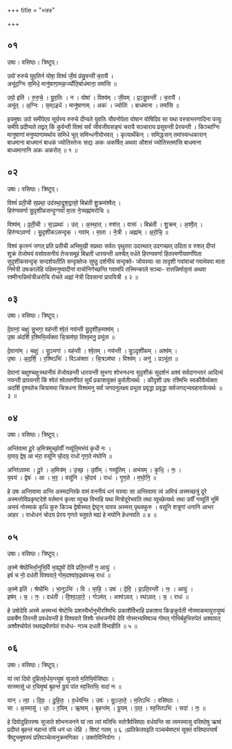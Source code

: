+++
title = "०७७"

+++


## ०१
उषाः। वसिष्ठः। त्रिष्टुप्।

उपो॑ रुरुचे युव॒तिर्न योषा॒ विश्वं॑ जी॒वं प्र॑सु॒वन्ती॑ च॒रायै॑ ।  
अभू॑द॒ग्निः स॒मिधे॒ मानु॑षाणा॒मक॒र्ज्योति॒र्बाध॑माना॒ तमां॑सि ॥

उपो॒ इति॑ । रु॒रु॒चे॒ । यु॒व॒तिः । न । योषा॑ । विश्व॑म् । जी॒वम् । प्र॒ऽसु॒वन्ती॑ । च॒रायै॑ ।  
अभू॑त् । अ॒ग्निः । स॒म्ऽइधे॑ । मानु॑षाणाम् । अकः॑ । ज्योतिः॑ । बाध॑माना । तमां॑सि ॥

इयमुषाः उपो समीपेएव सूर्यस्य रुरुचे दीप्यते युवतिः यौवनोपेता योषान योषिदिव सा यथा वस्त्राभरणादिना पत्युः समीपे प्रदीप्यते तद्वत् किं कुर्वन्ती विश्वं सर्वं जीवंजीवसङ्घं चरायै सञ्चाराय प्रसुवन्ती प्रेरयन्ती । किञ्चाग्निः मानुषाणां मनुष्याणामर्थाय समिधे भूत् समिन्धनीयोभवत् । कृत्यार्थेकेन् । समिद्धःसन् तमांस्यन्धकारान् बाधमाना बाधमानं बाधकं ज्योतिस्तेजः सद्यः अकः अकर्षित् अथवा औशसं ज्योतिस्तमांसि बाधमाना बाध्यमानानि अकः अकरोत् ॥ १ ॥

## ०२
उषाः। वसिष्ठः। त्रिष्टुप्।

विश्वं॑ प्रती॒ची स॒प्रथा॒ उद॑स्था॒द्रुश॒द्वासो॒ बिभ्र॑ती शु॒क्रम॑श्वैत् ।  
हिर॑ण्यवर्णा सु॒दृशी॑कसन्दृ॒ग्गवां॑ मा॒ता ने॒त्र्यह्ना॑मरोचि ॥

विश्व॑म् । प्र॒ती॒ची । स॒ऽप्रथाः॑ । उत् । अ॒स्था॒त् । रुश॑त् । वासः॑ । बिभ्र॑ती । शु॒क्रम् । अ॒श्वै॒त् ।  
हिर॑ण्यऽवर्णा । सु॒दृशी॑कऽसन्दृक् । गवा॑म् । मा॒ता । ने॒त्री । अह्ना॑म् । अ॒रो॒चि॒ ॥

विश्वं कृत्स्नं जगत् प्रति प्रतीची अभिमुखी सप्रथाः सर्वतः पृथुतरा उदस्थात् उदगच्छत् उदिता व रुशत् दीप्तं शुक्रं तेजोमयं वसोवसनीयं तेजःसमूहं बिभ्रती धारयन्ती अश्चैत् वर्धते हिरण्यवर्णा हितरमणीयवर्णोपेता सुदृशीकसन्दृक् सन्दर्शयतीति सन्दृक्तेजः सुष्ठु दर्शनीयं सन्दृक्ते- जोयस्याः सा तादृशी गवांवाचां गवामेववा माता निर्मत्री उषःकालेहि पक्षिमनुष्यादीनां वाचोनिर्गच्छन्ति गवामपि तस्मिन्काले सञ्चा- रात्तन्निर्मातृत्वं अथवा रश्मीनान्निर्मात्रीअरोचि रोचते अह्नां नेत्री दिवसानां प्रापयित्री ॥ २ ॥

## ०३
उषाः। वसिष्ठः। त्रिष्टुप्।

दे॒वानां॒ चक्षुः॑ सु॒भगा॒ वह॑न्ती श्वे॒तं नय॑न्ती सु॒दृशी॑क॒मश्व॑म् ।  
उ॒षा अ॑दर्शि र॒श्मिभि॒र्व्य॑क्ता चि॒त्राम॑घा॒ विश्व॒मनु॒ प्रभू॑ता ॥

दे॒वाना॑म् । चक्षुः॑ । सु॒ऽभगा॑ । वह॑न्ती । श्वे॒तम् । नय॑न्ती । सु॒ऽदृशी॑कम् । अश्व॑म् ।  
उ॒षाः । अ॒द॒र्शि॒ । र॒श्मिऽभिः॑ । विऽअ॑क्ता । चि॒त्रऽम॑घा । विश्व॑म् । अनु॑ । प्रऽभू॑ता ॥

देवानां चक्षुश्चक्षुःस्थानीयं तेजोवहन्ती धारयन्ती सुभगा शोभनधना सुदृशीकं सुदर्शनं अश्वं सर्वदागन्तारं आदित्यं नयन्ती प्रापयन्ती किं श्वेतं श्वेतवर्णोपेतं सूर्यं प्रकाशयुक्तं कुर्वतीत्यर्थः । कीदृशी उषः रश्मिभिः स्वकीयैर्व्यक्ता अदर्शि दृश्यतेच चित्रामघा चित्रधना विश्वमनु सर्वं जगदनुलक्ष्य प्रभूता प्रवृद्धा प्रवृद्धा सर्वजगद्भ्यवहारायेत्यर्थः ॥ ३ ॥

## ०४
उषाः। वसिष्ठः। त्रिष्टुप्।

अन्ति॑वामा दू॒रे अ॒मित्र॑मुच्छो॒र्वीं गव्यू॑ति॒मभ॑यं कृधी नः ।  
या॒वय॒ द्वेष॒ आ भ॑रा॒ वसू॑नि चो॒दय॒ राधो॑ गृण॒ते म॑घोनि ॥

अन्ति॑ऽवामा । दू॒रे । अ॒मित्र॑म् । उ॒च्छ॒ । उ॒र्वीम् । गव्यू॑तिम् । अभ॑यम् । कृ॒धि॒ । नः॒ ।  
य॒वय॑ । द्वेषः॑ । आ । भ॒र॒ । वसू॑नि । चो॒दय॑ । राधः॑ । गृ॒ण॒ते । म॒घो॒नि॒ ॥

हे उषः अन्तिवामा अन्ति अस्मदन्तिके वामं वननीयं धनं यस्याः सा अन्तिवामा त्वं अमित्रं अस्मच्छत्रुं दूरे अस्मत्तोविप्रकृष्टदेशे वर्तमानं कृत्वा व्युच्छ विभाहि यथा मित्रोदूरेभवति तथा व्युच्छेत्यर्थः तथा उर्वीं गव्यूतिं भूमिं अभयं नोस्माकं कृधि कुरु किञ्च द्वेषोस्मत् द्वेष्टृन् यावय अस्मत्त् पृथक्कुरु । वसूनि शत्रूणां धनानि आभर आहर । राधोधनं चोदय प्रेरय गृणते स्तुवते मह्यं हे मघोनि हेधनवति ॥ ४ ॥

## ०५
उषाः। वसिष्ठः। त्रिष्टुप्।

अ॒स्मे श्रेष्ठे॑भिर्भा॒नुभि॒र्वि भा॒ह्युषो॑ देवि प्रति॒रन्ती॑ न॒ आयुः॑ ।  
इषं॑ च नो॒ दध॑ती विश्ववारे॒ गोम॒दश्वा॑व॒द्रथ॑वच्च॒ राधः॑ ॥

अ॒स्मे इति॑ । श्रेष्ठे॑भिः । भा॒नुऽभिः॑ । वि । भा॒हि॒ । उषः॑ । दे॒वि॒ । प्र॒ऽति॒रन्ती॑ । नः॒ । आयुः॑ ।  
इष॑म् । च॒ । नः॒ । दध॑ती । वि॒श्व॒ऽवा॒रे॒ । गोऽम॑त् । अश्व॑ऽवत् । रथ॑ऽवत् । च॒ । राधः॑ ॥

हे उषोदेवि अस्मे अस्मभ्यं श्रेष्टेभिः प्रशस्यैर्भानुभीरश्मिभिः प्रकाशैर्विभाहि प्रकाशय किङ्कुर्वती नोस्माकमायुरायुष्यं प्रकर्षेण तिरन्ती प्रवर्धयन्ती हे विश्ववारे विश्वैः संभजनीये देवि नोस्मभ्यमिषञ्च गोमत् गोभिर्बहुभिरुपेतं अश्वावत् अश्वैश्चोपेतं रथवद्रथैरुपेतं राधोध- नञ्च दधती विभाहीति ॥ ५ ॥

## ०६
उषाः। वसिष्ठः। त्रिष्टुप्।

यां त्वा॑ दिवो दुहितर्व॒र्धय॒न्त्युषः॑ सुजाते म॒तिभि॒र्वसि॑ष्ठाः ।  
सास्मासु॑ धा र॒यिमृ॒ष्वं बृ॒हन्तं॑ यू॒यं पा॑त स्व॒स्तिभिः॒ सदा॑ नः ॥

यान् । त्वा॒ । दि॒वः॒ । दु॒हि॒तः॒ । व॒र्धय॑न्ति । उषः॑ । सु॒ऽजा॒ते॒ । म॒तिऽभिः॑ । वसि॑ष्ठाः ।  
सा । अ॒स्मासु॑ । धाः॒ । र॒यिम् । ऋ॒ष्वम् । बृ॒हन्त॑म् । यू॒यम् । पा॒त॒ । स्व॒स्तिऽभिः॑ । सदा॑ । नः॒ ॥

हे दिवोदुहितरुषः सुजाते शोभनजनने यां त्वा त्वां मतिभिः स्तोत्रैर्वसिष्ठाः वर्धयन्ति सा त्वमस्मासु वसिष्ठेषु ऋष्वं प्रदीप्तं बृहन्तं महान्तं रयिं धनं धाः धेहि । शिष्टं गतम् ॥ ६ ॥प्रतिकेतवइति पञ्चर्चमष्टमं सूक्तं वसिष्ठस्यार्षं त्रैष्टुभमुषस्यं प्रतिपञ्चेत्यनुक्रमणिका । उक्तोविनियोगः ।